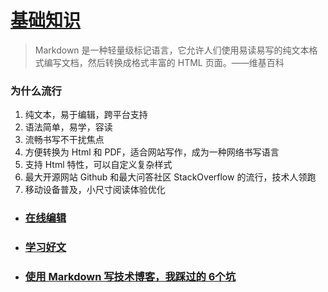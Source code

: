 # [基础知识](./基础知识.md)
>Markdown 是一种轻量级标记语言，它允许人们使用易读易写的纯文本格式编写文档，然后转换成格式丰富的 HTML 页面。——维基百科

###  为什么流行
1. 纯文本，易于编辑，跨平台支持
2. 语法简单，易学，容读
3. 流畅书写不干扰焦点
4. 方便转换为 Html 和 PDF，适合网站写作，成为一种网络书写语言
5. 支持 Html 特性，可以自定义复杂样式
6. 最大开源网站 Github 和最大问答社区 StackOverflow 的流行，技术人领跑
7. 移动设备普及，小尺寸阅读体验优化

- ### [在线编辑](https://maxiang.io/)
 - ### [学习好文](https://github.com/mzlogin/mzlogin.github.io/blob/master/_posts/2017-09-01-markdown-odd-skills.md)
 - ### [使用 Markdown 写技术博客，我踩过的 6个坑](https://juejin.im/post/5ba76a79f265da0add51bf1d)